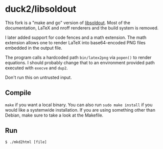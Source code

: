 # duck2/libsoldout

This fork is a "make and go" version of [libsoldout][0]. Most of the documentation, LaTeX and nroff renderers and the build system is removed.

I later added support for code fences and a math extension. The math extension allows one to render LaTeX into base64-encoded PNG files embedded in the output file.

The program calls a hardcoded path `bin/latex2png` via `popen()` to render equations. I should probably change that to an environment provided path executed with `execve` and `dup2`.

Don't run this on untrusted input.

## Compile

`make` if you want a local binary. You can also run `sudo make install` if you would like a systemwide installation. If you are using something other than Debian, make sure to take a look at the Makefile.

## Run

```
$ ./mkd2html [file]
```

[0]: https://github.com/faelys/libsoldout
